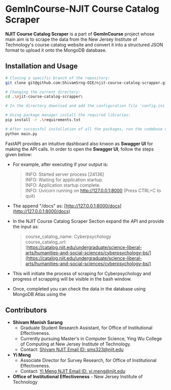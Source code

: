 # GemInCourse-NJIT Course Catalog Scraper

**NJIT Course Catalog Scraper** is a part of **GemInCourse** project whose main aim is to scrape the data from the New Jersey Institute of Technology's course catalog website and convert it into a structured JSON format to upload it onto the MongoDB database.

## Installation and Usage
```bash
# Cloning a specific branch of the repository:
git clone git@github.com:ShivamSrng-OIE/njit-course-catalog-scrapper.git

# Changing the current directory:
cd .\njit-course-catalog-scrapper\

# In the directory download and add the configuration file 'config.ini' in 'For NJIT Course Catalog Scraper' directory from the shared Google Drive link in the submitted competition form.

# Using package manager install the required libraries:
pip install -r .\requirements.txt

# After successful installation of all the packages, run the codebase using:
python main.py
```
FastAPI provides an intuitive dashboard also knwon as **Swagger UI** for making the API calls. In order to open the **Swagger UI**, follow the steps given below:
- For example, after executing if your output is: 
  > INFO:     Started server process [24136]<br/>
  > INFO:     Waiting for application startup.<br />
  > INFO:     Application startup complete.<br />
  > INFO:     Uvicorn running on http://127.0.0.1:8000 (Press CTRL+C to quit)
  
- The append "/docs" as: [http://127.0.0.1:8000/docs](http://127.0.0.1:8000/docs)
- In the NJIT Course Catalog Scraper Section expand the API and provide the input as:
  > course_catalog_name: Cyberpsychology<br />
  > course_catalog_url: [https://catalog.njit.edu/undergraduate/science-liberal-arts/humanities-and-social-sciences/cyberpsychology-bs/](https://catalog.njit.edu/undergraduate/science-liberal-arts/humanities-and-social-sciences/cyberpsychology-bs/)
- This will initiate the process of scraping for Cyberpsychology and progress of scrapping will be visible in the bash window.
- Once, completed you can check the data in the database using MongoDB Atlas using the 

## Contributors
* **Shivam Manish Sarang**
  - Graduate Student Research Assistant, for Office of Institutional Effectiveness.
  -  Currently pursuing Master's in Computer Science, Ying Wu College of Computing at New Jersey Institute of Technology.
  - Contact: [Shivam NJIT Email ID: sms323@njit.edu](mailto:sms323@njit.edu)
* **Yi Meng**
  - Associate Director for Survey Research, for Office of Institutional Effectiveness.
  - Contact: [Yi Meng NJIT Email ID: yi.meng@njit.edu](mailto:yi.meng@njit.edu)
* **Office of Institutional Effectiveness** - New Jersey Institute of Technology